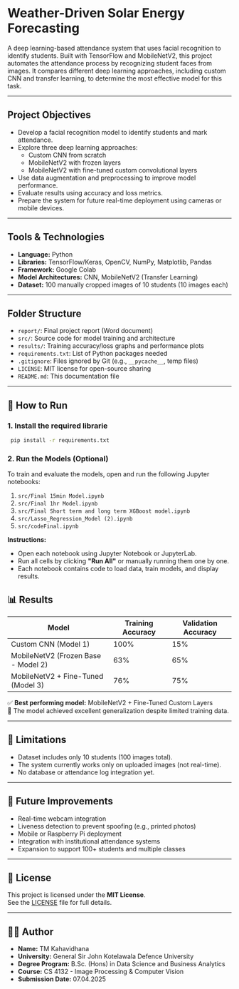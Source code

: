 # Weather-Driven Solar Energy Forecasting

A deep learning-based attendance system that uses facial recognition to identify students. Built with TensorFlow and MobileNetV2, this project automates the attendance process by recognizing student faces from images. It compares different deep learning approaches, including custom CNN and transfer learning, to determine the most effective model for this task.

---

## Project Objectives

- Develop a facial recognition model to identify students and mark attendance.
- Explore three deep learning approaches:
  - Custom CNN from scratch
  - MobileNetV2 with frozen layers
  - MobileNetV2 with fine-tuned custom convolutional layers
- Use data augmentation and preprocessing to improve model performance.
- Evaluate results using accuracy and loss metrics.
- Prepare the system for future real-time deployment using cameras or mobile devices.

---

## Tools & Technologies

- **Language:** Python  
- **Libraries:** TensorFlow/Keras, OpenCV, NumPy, Matplotlib, Pandas  
- **Framework:** Google Colab  
- **Model Architectures:** CNN, MobileNetV2 (Transfer Learning)  
- **Dataset:** 100 manually cropped images of 10 students (10 images each)

---

## Folder Structure

- `report/`: Final project report (Word document)  
- `src/`: Source code for model training and architecture  
- `results/`: Training accuracy/loss graphs and performance plots  
- `requirements.txt`: List of Python packages needed  
- `.gitignore`: Files ignored by Git (e.g., `__pycache__`, temp files)  
- `LICENSE`: MIT license for open-source sharing  
- `README.md`: This documentation file

---

## 🚀 How to Run
### 1. Install the required librarie
  ``` bash
   pip install -r requirements.txt
```
### 2. Run the Models (Optional)

To train and evaluate the models, open and run the following Jupyter notebooks:

1. `src/Final 15min Model.ipynb`  
2. `src/Final 1hr Model.ipynb`  
3. `src/Final Short term and long term XGBoost model.ipynb`  
4. `src/Lasso_Regression_Model (2).ipynb`  
5. `src/codeFinal.ipynb`  

**Instructions:**
- Open each notebook using Jupyter Notebook or JupyterLab.
- Run all cells by clicking **"Run All"** or manually running them one by one.
- Each notebook contains code to load data, train models, and display results.

## 📊 Results

| Model                                | Training Accuracy | Validation Accuracy |
|-------------------------------------|-------------------|---------------------|
| Custom CNN (Model 1)                | 100%              | 15%                 |
| MobileNetV2 (Frozen Base - Model 2) | 63%               | 65%                 |
| MobileNetV2 + Fine-Tuned (Model 3)  | 76%               | 75%                 |

✅ **Best performing model:** MobileNetV2 + Fine-Tuned Custom Layers  
🧠 The model achieved excellent generalization despite limited training data.

---

## 📌 Limitations

- Dataset includes only 10 students (100 images total).
- The system currently works only on uploaded images (not real-time).
- No database or attendance log integration yet.

---

## 🔮 Future Improvements

- Real-time webcam integration
- Liveness detection to prevent spoofing (e.g., printed photos)
- Mobile or Raspberry Pi deployment
- Integration with institutional attendance systems
- Expansion to support 100+ students and multiple classes

---

## 📄 License

This project is licensed under the **MIT License**.  
See the [LICENSE](LICENSE) file for full details.

---

## 👨‍🎓 Author

- **Name:** TM Kahavidhana   
- **University:** General Sir John Kotelawala Defence University  
- **Degree Program:** B.Sc. (Hons) in Data Science and Business Analytics  
- **Course:** CS 4132 - Image Processing & Computer Vision  
- **Submission Date:** 07.04.2025

